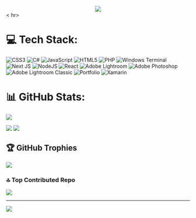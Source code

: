 <div align='center' > 
    <img  src="https://a.imagem.app/o1Lyi1.png">      
</div> <
hr>

# 💻 Tech Stack:
![CSS3](https://img.shields.io/badge/css3-%231572B6.svg?style=plastic&logo=css3&logoColor=white) ![C#](https://img.shields.io/badge/c%23-%23239120.svg?style=plastic&logo=csharp&logoColor=white) ![JavaScript](https://img.shields.io/badge/javascript-%23323330.svg?style=plastic&logo=javascript&logoColor=%23F7DF1E) ![HTML5](https://img.shields.io/badge/html5-%23E34F26.svg?style=plastic&logo=html5&logoColor=white) ![PHP](https://img.shields.io/badge/php-%23777BB4.svg?style=plastic&logo=php&logoColor=white) ![Windows Terminal](https://img.shields.io/badge/Windows%20Terminal-%234D4D4D.svg?style=plastic&logo=windows-terminal&logoColor=white) ![Next JS](https://img.shields.io/badge/Next-black?style=plastic&logo=next.js&logoColor=white) ![NodeJS](https://img.shields.io/badge/node.js-6DA55F?style=plastic&logo=node.js&logoColor=white) ![React](https://img.shields.io/badge/react-%2320232a.svg?style=plastic&logo=react&logoColor=%2361DAFB) ![Adobe Lightroom](https://img.shields.io/badge/Adobe%20Lightroom-31A8FF.svg?style=plastic&logo=Adobe%20Lightroom&logoColor=white) ![Adobe Photoshop](https://img.shields.io/badge/adobe%20photoshop-%2331A8FF.svg?style=plastic&logo=adobe%20photoshop&logoColor=white) ![Adobe Lightroom Classic](https://img.shields.io/badge/Adobe%20Lightroom%20Classic-31A8FF.svg?style=plastic&logo=Adobe%20Lightroom%20Classic&logoColor=white) ![Portfolio](https://img.shields.io/badge/Portfolio-%23000000.svg?style=plastic&logo=firefox&logoColor=#FF7139) ![Xamarin](https://img.shields.io/badge/Xamarin-3199DC?style=plastic&logo=xamarin&logoColor=white)
# 📊 GitHub Stats:

![](https://github-readme-streak-stats.herokuapp.com/?user=GuestRicardo&theme=transparent&hide_border=true)<br>


![](https://github-readme-stats.vercel.app/api?username=GuestRicardo&theme=transparent&hide_border=true&include_all_commits=true&count_private=true)
![](https://github-readme-stats.vercel.app/api/top-langs/?username=GuestRicardo&theme=transparent&hide_border=true&include_all_commits=true&count_private=true&layout=compact)

## 🏆 GitHub Trophies
![](https://github-profile-trophy.vercel.app/?username=GuestRicardo&theme=radical&no-frame=false&no-bg=true&margin-w=4)

### 🔝 Top Contributed Repo
![](https://github-contributor-stats.vercel.app/api?username=GuestRicardo&limit=5&theme=dark&combine_all_yearly_contributions=true)

---
[![](https://visitcount.itsvg.in/api?id=GuestRicardo&icon=2&color=1)](https://visitcount.itsvg.in)

<!-- Proudly created with GPRM ( https://gprm.itsvg.in ) -->






<!-- <a href=#><img src="contributions.svg"></a>

 <p align="center">
  Visitor count<br>
  <img src="https://profile-counter.glitch.me/_blocage/count.svg" />
</p> -->



<!-- Proudly created with GPRM ( https://gprm.itsvg.in ) -->

<!-- Proudly created with GPRM ( https://gprm.itsvg.in ) -->


  <!--quadro 1-->
</div>


    


 
  






